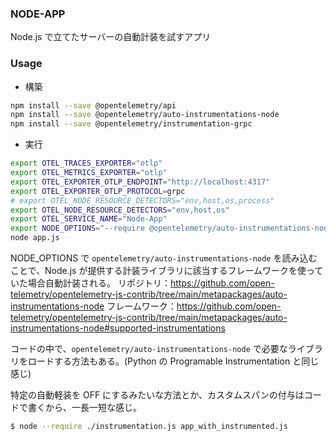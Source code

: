 ### NODE-APP
Node.js で立てたサーバーの自動計装を試すアプリ

### Usage
- 構築
```sh
npm install --save @opentelemetry/api
npm install --save @opentelemetry/auto-instrumentations-node
npm install --save @opentelemetry/instrumentation-grpc
```

- 実行
```sh
export OTEL_TRACES_EXPORTER="otlp"
export OTEL_METRICS_EXPORTER="otlp"
export OTEL_EXPORTER_OTLP_ENDPOINT="http://localhost:4317"
export OTEL_EXPORTER_OTLP_PROTOCOL=grpc
# export OTEL_NODE_RESOURCE_DETECTORS="env,host,os,process"
export OTEL_NODE_RESOURCE_DETECTORS="env,host,os"
export OTEL_SERVICE_NAME="Node-App"
export NODE_OPTIONS="--require @opentelemetry/auto-instrumentations-node/register"
node app.js
```

NODE_OPTIONS で `opentelemetry/auto-instrumentations-node` を読み込むことで、Node.js が提供する計装ライブラリに該当するフレームワークを使っていた場合自動計装される。
リポジトリ：https://github.com/open-telemetry/opentelemetry-js-contrib/tree/main/metapackages/auto-instrumentations-node
フレームワーク：https://github.com/open-telemetry/opentelemetry-js-contrib/tree/main/metapackages/auto-instrumentations-node#supported-instrumentations

コードの中で、`opentelemetry/auto-instrumentations-node` で必要なライブラリをロードする方法もある。(Python の Programable Instrumentation と同じ感じ)

特定の自動軽装を OFF にするみたいな方法とか、カスタムスパンの付与はコードで書くから、一長一短な感じ。

```sh
$ node --require ./instrumentation.js app_with_instrumented.js
```